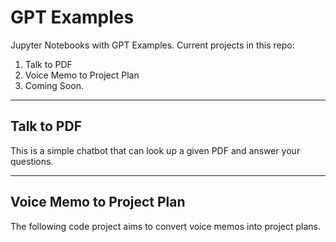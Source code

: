 # GPT Examples
 Jupyter Notebooks with GPT Examples. Current projects in this repo:
 1. Talk to PDF
 2. Voice Memo to Project Plan
 3. Coming Soon.

---

## Talk to PDF

This is a simple chatbot that can look up a given PDF and answer your questions.

---

## Voice Memo to Project Plan

The following code project aims to convert voice memos into project plans.

